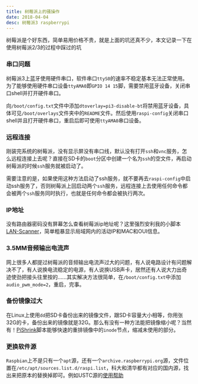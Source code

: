 ```yaml
---
title: 树莓派上的骚操作
date: 2018-04-04
desc: 树莓派3 raspberrypi
---
```


树莓派是个好东西，简单易用价格不贵，就是上面的坑还真不少，本文记录一下在使用树莓派2/3的过程中踩过的坑
<!--more-->

### 串口问题
树莓派3上蓝牙使用硬件串口，软件串口`ttyS0`的速率不稳定基本无法正常使用。为了能够使用硬件串口设备`ttyAMA0`即`GPIO 14 15`脚，需要禁用蓝牙设备，关闭串口shell并打开硬件串口。

向`/boot/config.txt`文件中添加`dtoverlay=pi3-disable-bt`将禁用蓝牙设备，具体可见`/boot/overlays`文件夹中的`README`文件。然后使用`raspi-config`关闭串口shell并且打开硬件串口，重启后即可使用`ttyAMA0`串口设备。

### 远程连接
刚装完系统的树莓派，没有显示屏没有串口线，默认没有打开`ssh`和`vnc`服务，怎么远程连接上去呢？直接在SD卡的`boot`分区中创建一个名为`ssh`的空文件，再启动树莓派的时候`ssh`服务就被启动了。

需要注意的是，如果使用这种方法启动了ssh服务，就不要再去`raspi-config`中启动ssh服务了，否则树莓派上回启动两个`ssh`服务，远程连接上去使用任何命令都会被两个`ssh`服务同时执行，也就是任何命令都会被执行两次。

### IP地址
没有路由器密码没有屏幕怎么查看树莓派ip地址呢？这里强烈安利我的小脚本[LAN-Scanner](https://github.com/StarAndRabbit/LAN-Scanner)，简单粗暴显示局域网内的活动IP和MAC和OUI信息。

### 3.5MM音频输出电流声
网上很多人都提过树莓派的音频输出电流声过大的问题，有人说电路设计有问题解决不了，有人说换电流稳定的电源，有人说换USB声卡，居然还有人说大力出奇迹使劲把接头往里按的......其实解决方法很简单，在`/boot/config.txt`中添加`audio_pwm_mode=2`，重启，完事。

### 备份镜像过大
在Linux上使用`dd`把SD卡备份出来的镜像文件，跟SD卡容量大小相等，你用张32G的卡，备份出来的镜像就是32G。那么有没有一种方法能把镜像缩小呢？当然有！[PiShrink](https://github.com/Drewsif/PiShrink)脚本能够快速的重排镜像中的`inode`节点，缩减未使用的部分。

### 更换软件源
`Raspbian`上不是只有一个`apt`源，还有一个`archive.raspberrypi.org`源，文件位置在`/etc/apt/sources.list.d/raspi.list`，科大和清华都有对应的国内源，找出来把原本的替换掉即可。例如USTC源的[使用帮助](http://mirrors.ustc.edu.cn/help/archive.raspberrypi.org.html)